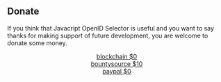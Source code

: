 ## Donate

If you think that Javacript OpenID Selector is useful and you want to say thanks for making support of future development, you are welcome to donate some money.

<center class="no-space"><div class="donate" title="Make a donation"><a href="https://blockchain.info/address/16H2wHrwLbDE2AufQ3memXbLKudEzNosLj" target="_blank" rel="nofollow">blockchain <span>$0</span></a></div>

<div class="donate" title="Make a donation"><a href="https://salt.bountysource.com/checkout/amount?team=javascript-openid-selector" target="_blank" rel="nofollow">bountysource <span>$10</span></a></div>

<div class="donate" title="Make a donation"><a href="https://www.paypal.com/cgi-bin/webscr?cmd=_s-xclick&hosted_button_id=8KXTGQS9XC4K2" target="_blank" rel="nofollow">paypal <span>$0</span></a></div></center>

